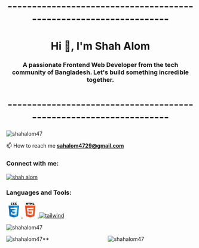 <img src="https://media.licdn.com/dms/image/D4D16AQGvzjMyZzc3Qw/profile-displaybackgroundimage-shrink_350_1400/0/1706876912397?e=1712188800&v=beta&t=f1v4Xpoy_bOblejT7Ic9-q18_ZOT4jyVUTJRQSeDHPw" alt=""  align="right"  width="">
<h1 align="center">------------------------------------------------------------------</h1>
<h1 align="center">Hi 👋, I'm Shah Alom</h1>

<h3 align="center" style="margin-bottom: 30px;">A passionate Frontend Web Developer from the tech community of Bangladesh. Let's build something incredible together.</h3>
<h1 align="center">------------------------------------------------------------------</h1>
<img src="https://media1.tenor.com/m/wA8Gx_UqnY4AAAAC/coding.gif" alt=""  align="right"  width="300">

<p align="left"> <img src="https://komarev.com/ghpvc/?username=shahalom47&label=Profile%20views&color=0e75b6&style=flat" alt="shahalom47" /> </p>

📫 How to reach me **sahalom4729@gmail.com**

<h3 align="left">Connect with me:</h3>
<p align="left">
<a href="https://fb.com/shah alom" target="blank"><img align="center" src="https://raw.githubusercontent.com/rahuldkjain/github-profile-readme-generator/master/src/images/icons/Social/facebook.svg" alt="shah alom" height="30" width="40" /></a>
</p>

<h3 align="left">Languages and Tools:</h3>

<p align="left"> 
  <a href="https://www.w3schools.com/css/" target="_blank" rel="noreferrer"> 
  <img src="https://raw.githubusercontent.com/devicons/devicon/master/icons/css3/css3-original-wordmark.svg" alt="css3" width="40" height="40"/>
  </a>
  <a href="https://www.w3.org/html/" target="_blank" rel="noreferrer"> 
    <img src="https://raw.githubusercontent.com/devicons/devicon/master/icons/html5/html5-original-wordmark.svg" alt="html5" width="40" height="40"/> 
  </a> 
  <a href="https://tailwindcss.com/" target="_blank" rel="noreferrer"> <img src="https://www.vectorlogo.zone/logos/tailwindcss/tailwindcss-icon.svg" alt="tailwind" width="40" height="40"/> 
  </a> </p>
  



<p><img align="center" src="https://github-readme-stats.vercel.app/api/top-langs?username=shahalom47&show_icons=true&locale=en&layout=compact" alt="shahalom47" /></p>
<p>  <img align="left"  width="46%" src="https://github-readme-stats.vercel.app/api?username=shahalom47&show_icons=true&locale=en" alt="shahalom47**" /></p>

<p><img align="right" width="46%"  src="https://github-readme-streak-stats.herokuapp.com/?user=shahalom47&" alt="shahalom47" /></p>
